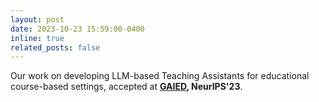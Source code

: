 ```yaml
---
layout: post
date: 2023-10-23 15:59:00-0400
inline: true
related_posts: false
---
```


Our work on developing LLM-based Teaching Assistants for educational course-based settings, accepted at **[GAIED](https://gaied.org/neurips2023/), NeurIPS'23**.